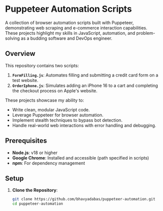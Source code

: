 # Puppeteer Automation Scripts

A collection of browser automation scripts built with Puppeteer, demonstrating web scraping and e-commerce interaction capabilities. These projects highlight my skills in JavaScript, automation, and problem-solving as a budding software and DevOps engineer.

## Overview

This repository contains two scripts:
1. **`FormFilling.js`**: Automates filling and submitting a credit card form on a test website.
2. **`OrderIphone.js`**: Simulates adding an iPhone 16 to a cart and completing the checkout process on Apple's website.

These projects showcase my ability to:
- Write clean, modular JavaScript code.
- Leverage Puppeteer for browser automation.
- Implement stealth techniques to bypass bot detection.
- Handle real-world web interactions with error handling and debugging.

## Prerequisites

- **Node.js**: v18 or higher
- **Google Chrome**: Installed and accessible (path specified in scripts)
- **npm**: For dependency management

## Setup

1. **Clone the Repository**:
   ```bash
   git clone https://github.com/bhavyadabas/puppeteer-automation.git
   cd puppeteer-automation